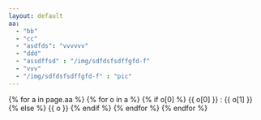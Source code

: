 ```yaml
---
layout: default
aa:
  - "bb"
  - "cc"
  - "asdfds": "vvvvvv"
  - "ddd"
  - "assdffsd" : "/img/sdfdsfsdffgfd-f"
  - "vvv"
  - "/img/sdfdsfsdffgfd-f" : "pic"
---
```


{% for a in page.aa %}
{% for o in a %}
{% if o[0] %}
{{ o[0] }}
:
{{ o[1] }}
{% else %}
{{ o }}
{% endif %}
{% endfor %}
{% endfor %}
